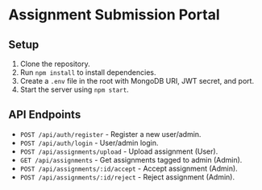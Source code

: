 # Assignment Submission Portal

## Setup

1. Clone the repository.
2. Run `npm install` to install dependencies.
3. Create a `.env` file in the root with MongoDB URI, JWT secret, and port.
4. Start the server using `npm start`.

## API Endpoints

- `POST /api/auth/register` - Register a new user/admin.
- `POST /api/auth/login` - User/admin login.
- `POST /api/assignments/upload` - Upload assignment (User).
- `GET /api/assignments` - Get assignments tagged to admin (Admin).
- `POST /api/assignments/:id/accept` - Accept assignment (Admin).
- `POST /api/assignments/:id/reject` - Reject assignment (Admin).
